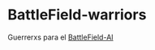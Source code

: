 # BattleField-warriors
Guerrerxs para el [BattleField-AI](https://github.com/gmbarrera/BattleField-AI)
